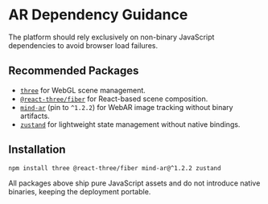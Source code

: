 # AR Dependency Guidance

The platform should rely exclusively on non-binary JavaScript dependencies to avoid browser load failures.

## Recommended Packages
- [`three`](https://www.npmjs.com/package/three) for WebGL scene management.
- [`@react-three/fiber`](https://www.npmjs.com/package/@react-three/fiber) for React-based scene composition.
- [`mind-ar`](https://www.npmjs.com/package/mind-ar) (pin to `^1.2.2`) for WebAR image tracking without binary artifacts.
- [`zustand`](https://www.npmjs.com/package/zustand) for lightweight state management without native bindings.

## Installation
```bash
npm install three @react-three/fiber mind-ar@^1.2.2 zustand
```

All packages above ship pure JavaScript assets and do not introduce native binaries, keeping the deployment portable.
